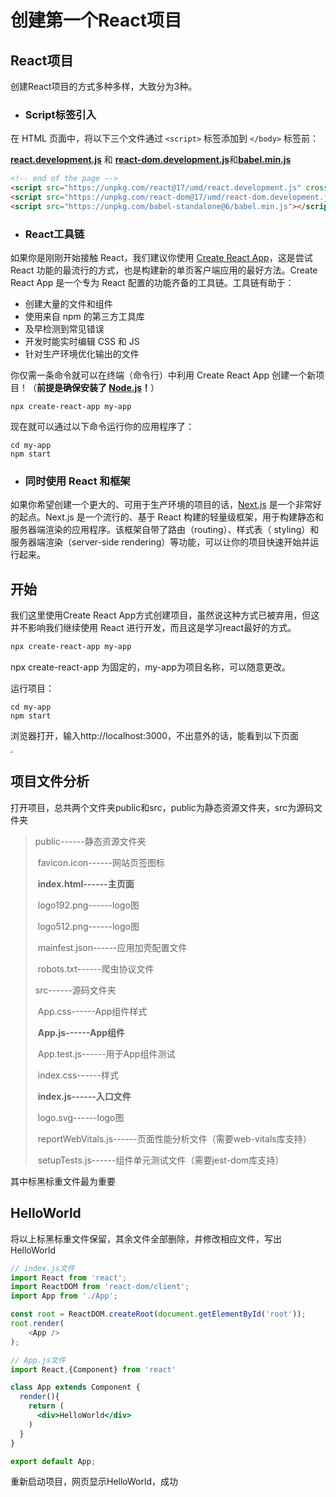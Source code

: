 # 创建第一个React项目

## React项目

创建React项目的方式多种多样，大致分为3种。

- ### **Script标签引入**

在 HTML 页面中，将以下三个文件通过 `<script>` 标签添加到 `</body>` 标签前：

[**react.development.js**](https://unpkg.com/react@17/umd/react.development.js) 和 [**react-dom.development.js**](https://unpkg.com/react-dom@17/umd/react-dom.development.js)和[**babel.min.js**](https://unpkg.com/babel-standalone@6/babel.min.js)

```html
<!-- end of the page -->
<script src="https://unpkg.com/react@17/umd/react.development.js" crossorigin></script>
<script src="https://unpkg.com/react-dom@17/umd/react-dom.development.js" crossorigin></script>
<script src="https://unpkg.com/babel-standalone@6/babel.min.js"></script>
```


- ### **React工具链**

如果你是刚刚开始接触 React，我们建议你使用 [Create React App](https://create-react-app.dev/)，这是尝试 React 功能的最流行的方式，也是构建新的单页客户端应用的最好方法。Create React App 是一个专为 React 配置的功能齐备的工具链。工具链有助于：

- 创建大量的文件和组件
- 使用来自 npm 的第三方工具库
- 及早检测到常见错误
- 开发时能实时编辑 CSS 和 JS
- 针对生产环境优化输出的文件

你仅需一条命令就可以在终端（命令行）中利用 Create React App 创建一个新项目！（**前提是确保安装了 [Node.js](https://nodejs.org/)！**）

```shell
npx create-react-app my-app
```

现在就可以通过以下命令运行你的应用程序了：

```shell
cd my-app
npm start
```

- ### 同时使用 React 和框架

如果你希望创建一个更大的、可用于生产环境的项目的话，[Next.js](https://nextjs.org/) 是一个非常好的起点。Next.js 是一个流行的、基于 React 构建的轻量级框架，用于构建静态和服务器端渲染的应用程序。该框架自带了路由（routing）、样式表（ styling）和服务器端渲染（server-side rendering）等功能，可以让你的项目快速开始并运行起来。

## 开始

我们这里使用Create React App方式创建项目，虽然说这种方式已被弃用，但这并不影响我们继续使用 React 进行开发，而且这是学习react最好的方式。

```html
npx create-react-app my-app
```

npx create-react-app 为固定的，my-app为项目名称，可以随意更改。

运行项目：

```shell
cd my-app
npm start
```

浏览器打开，输入http://localhost:3000，不出意外的话，能看到以下页面

<img src="https://docsimg.wazicode.top/react1.png" style="zoom:25%;" />

## 项目文件分析

打开项目，总共两个文件夹public和src，public为静态资源文件夹，src为源码文件夹

> public------静态资源文件夹
>
> ​		favicon.icon------网站页签图标
>
> ​		**index.html------主页面**
>
> ​		logo192.png------logo图
>
> ​		logo512.png------logo图
>
> ​		mainfest.json------应用加壳配置文件
>
> ​		robots.txt------爬虫协议文件
>
> src------源码文件夹
>
> ​		App.css------App组件样式
>
> ​		**App.js------App组件**
>
> ​		App.test.js------用于App组件测试
>
> ​		index.css------样式
>
> ​		**index.js------入口文件**
>
> ​		logo.svg------logo图
>
> ​		reportWebVitals.js------页面性能分析文件（需要web-vitals库支持）
>
> ​		setupTests.js------组件单元测试文件（需要jest-dom库支持）

其中标黑标重文件最为重要

## HelloWorld

将以上标黑标重文件保留，其余文件全部删除，并修改相应文件，写出HelloWorld

```js
// index.js文件
import React from 'react';
import ReactDOM from 'react-dom/client';
import App from './App';

const root = ReactDOM.createRoot(document.getElementById('root'));
root.render(
    <App />
);
```

```jsx
// App.js文件
import React,{Component} from 'react'

class App extends Component {
  render(){
    return (
      <div>HelloWorld</div>
    )
  }
}

export default App;
```

重新启动项目，网页显示HelloWorld，成功


